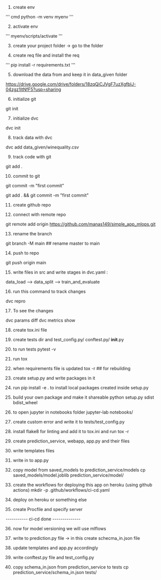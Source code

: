 1. create env

''' cmd
python -m venv myenv
'''

2. activate env

'''
myenv/scripts/activate
'''

3. create your project folder -> go to the folder

4. create req file and install the req

'''
pip install -r requirements.txt
'''

5. download the data from and keep it in data_given folder

https://drive.google.com/drive/folders/18zqQiCJVgF7uzXgfbIJ-04zgz1ItNfF5?usp=sharing

6. initialize git

git init

7. initialize dvc

dvc init

8. track data with dvc

dvc add data_given/winequality.csv

9. track code with git

git add .

10. commit to git

git commit -m "first commit"

git add . && git commit -m "first commit"

11. create github repo

12. connect with remote repo

git remote add origin https://github.com/manas149/simple_app_mlops.git

13. rename the branch

git branch -M main  ## rename master to main

14. push to repo

git push origin main


15. write files in src and write stages in dvc.yaml :

data_load --> data_split --> train_and_evaluate

16. run this command to track changes

dvc repro

17. To see the changes

dvc params diff
dvc metrics show

18. create tox.ini file

19. create tests dir and test_config.py/ conftest.py/ __init__.py

20. to run tests 
pytest -v

21. run tox

22. when requirements file is updated
tox -r ## for rebuilding

23. create setup.py and write packages in it

24. run pip install -e .
to install local packages created inside setup.py

25. build your own package and make it shareable
python setup.py sdist bdist_wheel

26. to open jupyter in notebooks folder
jupyter-lab notebooks/  

27. create custom error and write it to tests/test_config.py

28. install flake8 for linting and add it to tox.ini and run tox -r

29. create prediction_service, webapp, app.py and their files

30. write templates files

31. write in to app.py

32. copy model from saved_models to prediction_service/models
cp saved_models/model.joblib prediction_service/model/

33. create the workflows for deploying this app on heroku (using github actions)
mkdir -p .github/workflows/ci-cd.yaml

34. deploy on heroku or something else

35. create Procfile and specify server

----------- ci-cd done --------------

36. now for model versioning we will use mlflows

37. write to prediction.py file -> in this create schecma_in.json file

38. update templates and app.py accordingly

39. write conftest.py file and test_config.py

40. copy schema_in.json from prediction_service to tests
cp prediction_service/schema_in.json tests/